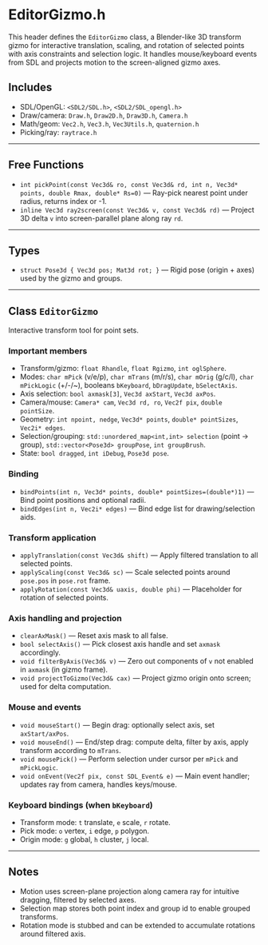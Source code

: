 # EditorGizmo.h

This header defines the `EditorGizmo` class, a Blender-like 3D transform gizmo for interactive translation, scaling, and rotation of selected points with axis constraints and selection logic. It handles mouse/keyboard events from SDL and projects motion to the screen-aligned gizmo axes.

## Includes

- SDL/OpenGL: `<SDL2/SDL.h>`, `<SDL2/SDL_opengl.h>`
- Draw/camera: `Draw.h`, `Draw2D.h`, `Draw3D.h`, `Camera.h`
- Math/geom: `Vec2.h`, `Vec3.h`, `Vec3Utils.h`, `quaternion.h`
- Picking/ray: `raytrace.h`

---

## Free Functions

- `int pickPoint(const Vec3d& ro, const Vec3d& rd, int n, Vec3d* points, double Rmax, double* Rs=0)` — Ray-pick nearest point under radius, returns index or -1.
- `inline Vec3d ray2screen(const Vec3d& v, const Vec3d& rd)` — Project 3D delta `v` into screen-parallel plane along ray `rd`.

---

## Types

- `struct Pose3d { Vec3d pos; Mat3d rot; }` — Rigid pose (origin + axes) used by the gizmo and groups.

---

## Class `EditorGizmo`

Interactive transform tool for point sets.

### Important members

- Transform/gizmo: `float Rhandle`, `float Rgizmo`, `int oglSphere`.
- Modes: `char mPick` (v/e/p), `char mTrans` (m/r/s), `char mOrig` (g/c/l), `char mPickLogic` (+/-/~), booleans `bKeyboard`, `bDragUpdate`, `bSelectAxis`.
- Axis selection: `bool axmask[3]`, `Vec3d axStart`, `Vec3d axPos`.
- Camera/mouse: `Camera* cam`, `Vec3d rd, ro`, `Vec2f pix`, `double pointSize`.
- Geometry: `int npoint, nedge`, `Vec3d* points`, `double* pointSizes`, `Vec2i* edges`.
- Selection/grouping: `std::unordered_map<int,int> selection` (point -> group), `std::vector<Pose3d> groupPose`, `int groupBrush`.
- State: `bool dragged`, `int iDebug`, `Pose3d pose`.

### Binding

- `bindPoints(int n, Vec3d* points, double* pointSizes=(double*)1)` — Bind point positions and optional radii.
- `bindEdges(int n, Vec2i* edges)` — Bind edge list for drawing/selection aids.

### Transform application

- `applyTranslation(const Vec3d& shift)` — Apply filtered translation to all selected points.
- `applyScaling(const Vec3d& sc)` — Scale selected points around `pose.pos` in `pose.rot` frame.
- `applyRotation(const Vec3d& uaxis, double phi)` — Placeholder for rotation of selected points.

### Axis handling and projection

- `clearAxMask()` — Reset axis mask to all false.
- `bool selectAxis()` — Pick closest axis handle and set `axmask` accordingly.
- `void filterByAxis(Vec3d& v)` — Zero out components of `v` not enabled in `axmask` (in gizmo frame).
- `void projectToGizmo(Vec3d& cax)` — Project gizmo origin onto screen; used for delta computation.

### Mouse and events

- `void mouseStart()` — Begin drag: optionally select axis, set `axStart/axPos`.
- `void mouseEnd()` — End/step drag: compute delta, filter by axis, apply transform according to `mTrans`.
- `void mousePick()` — Perform selection under cursor per `mPick` and `mPickLogic`.
- `void onEvent(Vec2f pix, const SDL_Event& e)` — Main event handler; updates ray from camera, handles keys/mouse.

### Keyboard bindings (when `bKeyboard`)

- Transform mode: `t` translate, `e` scale, `r` rotate.
- Pick mode: `o` vertex, `i` edge, `p` polygon.
- Origin mode: `g` global, `h` cluster, `j` local.

---

## Notes

- Motion uses screen-plane projection along camera ray for intuitive dragging, filtered by selected axes.
- Selection map stores both point index and group id to enable grouped transforms.
- Rotation mode is stubbed and can be extended to accumulate rotations around filtered axis.
